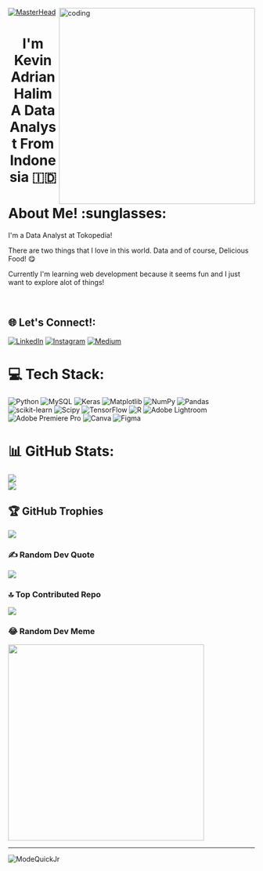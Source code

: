 [![MasterHead](https://tinkercademy.com/wp-content/uploads/2017/04/Generic-Banner-03-blue-Game.png)](https://github.com/ModeQuickJrJr )
<img align ="right" alt ="coding" width = 400 src ="https://cdn.dribbble.com/users/100142/screenshots/2920352/loading-animation-cd-v2.gif">
<h1 align="center">I'm Kevin Adrian Halim A Data Analyst From Indonesia 🇮🇩</h1> 
<H1 align ="left"> About Me! :sunglasses: </H1>
<p align ="left">  I'm a Data Analyst at Tokopedia! </p>
<p>There are two things that I love in this world. Data and of course, Delicious Food! 😋</p>
<p> Currently I'm learning web development because it seems fun and I just want to explore alot of things! </p>
<br>


## 🌐 Let's Connect!:
[![LinkedIn](https://img.shields.io/badge/LinkedIn-%230077B5.svg?logo=linkedin&logoColor=white)](https://linkedin.com/in/kevinadrianh) 
[![Instagram](https://img.shields.io/badge/Instagram-%23E4405F.svg?logo=Instagram&logoColor=white)](https://instagram.com/kevinadrianh) [![Medium](https://img.shields.io/badge/Medium-12100E?logo=medium&logoColor=white)](https://medium.com/@kevinadrianh) 




# 💻 Tech Stack:
![Python](https://img.shields.io/badge/python-3670A0?style=for-the-badge&logo=python&logoColor=ffdd54) ![MySQL](https://img.shields.io/badge/mysql-%2300000f.svg?style=for-the-badge&logo=mysql&logoColor=white)  ![Keras](https://img.shields.io/badge/Keras-%23D00000.svg?style=for-the-badge&logo=Keras&logoColor=white) ![Matplotlib](https://img.shields.io/badge/Matplotlib-%23ffffff.svg?style=for-the-badge&logo=Matplotlib&logoColor=black) ![NumPy](https://img.shields.io/badge/numpy-%23013243.svg?style=for-the-badge&logo=numpy&logoColor=white) ![Pandas](https://img.shields.io/badge/pandas-%23150458.svg?style=for-the-badge&logo=pandas&logoColor=white) ![scikit-learn](https://img.shields.io/badge/scikit--learn-%23F7931E.svg?style=for-the-badge&logo=scikit-learn&logoColor=white) ![Scipy](https://img.shields.io/badge/SciPy-%230C55A5.svg?style=for-the-badge&logo=scipy&logoColor=%white) ![TensorFlow](https://img.shields.io/badge/TensorFlow-%23FF6F00.svg?style=for-the-badge&logo=TensorFlow&logoColor=white) ![R](https://img.shields.io/badge/r-%23276DC3.svg?style=for-the-badge&logo=r&logoColor=white)
![Adobe Lightroom](https://img.shields.io/badge/Adobe%20Lightroom-31A8FF.svg?style=for-the-badge&logo=Adobe%20Lightroom&logoColor=white) ![Adobe Premiere Pro](https://img.shields.io/badge/Adobe%20Premiere%20Pro-9999FF.svg?style=for-the-badge&logo=Adobe%20Premiere%20Pro&logoColor=white) ![Canva](https://img.shields.io/badge/Canva-%2300C4CC.svg?style=for-the-badge&logo=Canva&logoColor=white) ![Figma](https://img.shields.io/badge/figma-%23F24E1E.svg?style=for-the-badge&logo=figma&logoColor=white)

# 📊 GitHub Stats:
![](https://github-readme-streak-stats.herokuapp.com/?user=ModeQuickJr&theme=merko&hide_border=false)<br/>
![](https://github-readme-stats.vercel.app/api/top-langs/?username=ModeQuickJr&theme=merko&hide_border=false&include_all_commits=true&count_private=false&layout=compact)

## 🏆 GitHub Trophies
![](https://github-profile-trophy.vercel.app/?username=ModeQuickJr&theme=onedark&no-frame=false&no-bg=true&margin-w=4)

### ✍️ Random Dev Quote
![](https://quotes-github-readme.vercel.app/api?type=horizontal&theme=radical)

### 🔝 Top Contributed Repo
![](https://github-contributor-stats.vercel.app/api?username=ModeQuickJr&limit=5&theme=dark&combine_all_yearly_contributions=true)

### 😂 Random Dev Meme
<img src='https://randommeme-five.vercel.app/' style="height: 400px;"/>

---
<p align="left"> <img src="https://komarev.com/ghpvc/?username=ModeQuickJr&label=Profile%20views&color=0e75b6&style=flat" alt="ModeQuickJr" /> </p>

